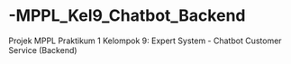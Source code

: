 # -MPPL_Kel9_Chatbot_Backend
Projek MPPL Praktikum 1 Kelompok 9: Expert System - Chatbot Customer Service (Backend)

